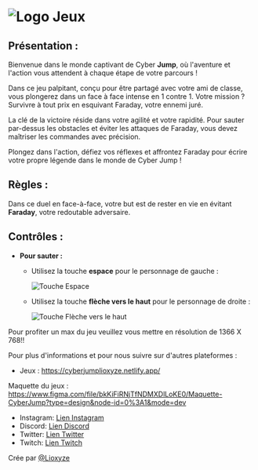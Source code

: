 # ![Logo Jeux](https://github.com/Lioxyze/Video-Game-Brief-2/assets/160881557/35e2b095-b750-42df-9b49-51d756cce8a7)

## Présentation :

Bienvenue dans le monde captivant de Cyber **Jump**, où l'aventure et l'action vous attendent à chaque étape de votre parcours !

Dans ce jeu palpitant, conçu pour être partagé avec votre ami de classe, vous plongerez dans un face à face intense en 1 contre 1. Votre mission ? Survivre à tout prix en esquivant Faraday, votre ennemi juré.

La clé de la victoire réside dans votre agilité et votre rapidité. Pour sauter par-dessus les obstacles et éviter les attaques de Faraday, vous devez maîtriser les commandes avec précision.

Plongez dans l'action, défiez vos réflexes et affrontez Faraday pour écrire votre propre légende dans le monde de Cyber Jump !

## Règles :

Dans ce duel en face-à-face, votre but est de rester en vie en évitant **Faraday**, votre redoutable adversaire.

## Contrôles :

- **Pour sauter :**
  - Utilisez la touche **espace** pour le personnage de gauche :

    ![Touche Espace](https://github.com/Lioxyze/Video-Game-Brief-2/assets/160881557/7738ef60-05db-4f7b-96a0-5f1d50e4131b)

  - Utilisez la touche **flèche vers le haut** pour le personnage de droite :

    ![Touche Flèche vers le haut](https://github.com/Lioxyze/Video-Game-Brief-2/assets/160881557/d8ee14a8-8569-47a5-8ca5-7fc873573440)

Pour profiter un max du jeu veuillez vous mettre en résolution de 1366 X 768!!

Pour plus d'informations et pour nous suivre sur d'autres plateformes :

- Jeux : https://cyberjumplioxyze.netlify.app/

Maquette du jeux : https://www.figma.com/file/bkKiFiRNjTfNDMXDlLoKE0/Maquette-CyberJump?type=design&node-id=0%3A1&mode=dev

- Instagram: [Lien Instagram](https://www.instagram.com/lioxyze/)
- Discord: [Lien Discord](https://discord.gg/XkrwNYER4q)
- Twitter: [Lien Twitter](https://twitter.com/lioxyze)
- Twitch: [Lien Twitch](https://www.twitch.tv/lioxyze)

Crée par [@Lioxyze](https://github.com/Lioxyze)
